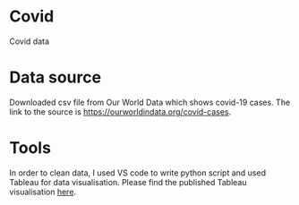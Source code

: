 # Covid
Covid data

# Data source
Downloaded csv file from Our World Data which shows covid-19 cases. The link to the source is https://ourworldindata.org/covid-cases.

# Tools
In order to clean data, I used VS code to write python script and used Tableau for data visualisation. Please find the published Tableau visualisation [here](https://public.tableau.com/app/profile/yuma.r/viz/CovidData_17049996747950/Sheet1).
